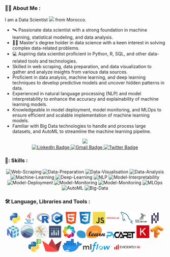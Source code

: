 


### :man_technologist: About Me :

I am a Data Scientist <img src="https://media.giphy.com/media/WUlplcMpOCEmTGBtBW/giphy.gif" width="30"> from Morocco.

- 🛰️ Passionate data scientist with a strong foundation in machine learning, statistical modeling, and data analysis.
- 🧑‍💼 Master's degree holder in data science with a keen interest in solving complex data-related problems.
- 💻 Aspiring data scientist proficient in Python, R, SQL, and other data-related tools and technologies.
-  Skilled in web scraping, data preparation, and data visualization to gather and analyze insights from various data sources.
-  Proficient in data analysis, machine learning, and deep learning techniques to develop predictive models and uncover hidden patterns in data.
-  Experienced in natural language processing (NLP) and model interpretability to enhance the accuracy and explainability of machine learning models.
-  Knowledgeable in model deployment, model monitoring, and MLOps to ensure efficient and scalable implementation of machine learning models.
-  Familiar with Big Data technologies to handle and process large datasets, and AutoML to streamline the machine learning pipeline.


<div id="header" align="center">
  <img src="https://media.giphy.com/media/M9gbBd9nbDrOTu1Mqx/giphy.gif" width="100"/>
</div>


<div id="badges" align="center">
  <a href="https://www.linkedin.com/in/mounirdouiri/">
    <img src="https://img.shields.io/badge/LinkedIn-blue?style=for-the-badge&logo=linkedin&logoColor=white" alt="LinkedIn Badge"/>
  </a>
  <a href="mailto: mounir.douiri01@gmail.com">
    <img src="https://img.shields.io/badge/gmail-red?style=for-the-badge&logo=Gmail&logoColor=white" alt="Gmail Badge"/>
  </a>
  <a href="your-twitter-URL">
    <img src="https://img.shields.io/badge/Twitter-blue?style=for-the-badge&logo=twitter&logoColor=white" alt="Twitter Badge"/>
  </a>
</div>

### 🧠: Skills :
<div align="center">
  <img src="https://img.shields.io/badge/-Web Scraping-red?style=for-the-badge" alt="Web-Scraping"/>
  <img src="https://img.shields.io/badge/-Data Preparation-brightgreen?style=for-the-badge" alt="Data-Preparation"/>
  <img src="https://img.shields.io/badge/-Data Visualisation-green?style=for-the-badge" alt="Data-Visualisation"/>
  <img src="https://img.shields.io/badge/-Data Analysis-yellowgreen?style=for-the-badge" alt="Data-Analysis"/>
  <img src="https://img.shields.io/badge/-Machine Learning-yellow?style=for-the-badge" alt="Machine-Learning"/>
  <img src="https://img.shields.io/badge/-Deep Learning-orange?style=for-the-badge" alt="Deep-Learning"/>
  <img src="https://img.shields.io/badge/-NLP-red?style=for-the-badge" alt="NLP"/>
  <img src="https://img.shields.io/badge/-Model Interpretability-blue?style=for-the-badge" alt="Model-Interpretability"/>
  <img src="https://img.shields.io/badge/-Model Deployment-lightgrey?style=for-the-badge" alt="Model-Deployment"/>
  <img src="https://img.shields.io/badge/-Model Monitoring-success?style=for-the-badge" alt="Model-Monitoring"/>
  <img src="https://img.shields.io/badge/-Model Monitoring-9cf?style=for-the-badge" alt="Model-Monitoring"/>
  <img src="https://img.shields.io/badge/-MLOps-success?style=for-the-badge" alt="MLOps"/>
  <img src="https://img.shields.io/badge/-AutoML-blueviolet?style=for-the-badge" alt="AutoML"/>
  <img src="https://img.shields.io/badge/-Big Data-red?style=for-the-badge" alt="Big-Data"/>
</div>



### :hammer_and_wrench: Language, Libraries and Tools :

<div align="center">
  <img src="https://github.com/devicons/devicon/blob/master/icons/python/python-original.svg" title="Python" alt="Python" width="40" height="40"/>
  <img src="https://github.com/devicons/devicon/blob/master/icons/java/java-original.svg" title="Java" alt="Java" width="40" height="40"/>
  <img src="https://github.com/devicons/devicon/blob/master/icons/r/r-original.svg" title="R" alt="R" width="40" height="40"/>
  <img src="https://github.com/devicons/devicon/blob/master/icons/c/c-original.svg" title="C" alt="C" width="40" height="40"/>
  <img src="https://github.com/devicons/devicon/blob/master/icons/html5/html5-original.svg" title="HTML" alt="HTML" width="40" height="40"/>
  <img src="https://github.com/devicons/devicon/blob/master/icons/css3/css3-original.svg" title="CSS" alt="CSS" width="40" height="40"/>
  <img src="https://github.com/devicons/devicon/blob/master/icons/javascript/javascript-original.svg" title="Js" alt="Js" width="40" height="40"/>
  <img src="https://github.com/devicons/devicon/blob/master/icons/oracle/oracle-original.svg" title="Oracle" alt="Oracle" width="40" height="40"/>
  <img src="https://github.com/devicons/devicon/blob/master/icons/mysql/mysql-original.svg" title="MySQL" alt="MySQL" width="40" height="40"/>
  <img src="https://github.com/devicons/devicon/blob/master/icons/microsoftsqlserver/microsoftsqlserver-plain-wordmark.svg" title="MSQL" alt="MSQL" width="40" height="40"/>
  <img src="https://github.com/devicons/devicon/blob/master/icons/pandas/pandas-original.svg" title="pandas" alt="" width="40" height="40"/>
  <img src="https://github.com/devicons/devicon/blob/master/icons/numpy/numpy-original.svg" title="numpy" alt="" width="40" height="40"/>
  <img src="https://github.com/mounirdouiri01/mounirdouiri01/blob/main/icons/seaborn.png" title="seaborn" alt="" width="40" height="40"/>
  <img src="https://github.com/mounirdouiri01/mounirdouiri01/blob/main/icons/matplotlib.png" title="matplotlib" alt="" width="40" height="40"/>
  <img src="https://github.com/mounirdouiri01/mounirdouiri01/blob/main/icons/plotly.webp" title="plotly" alt="" width="40" height="40"/>
  <img src="https://github.com/mounirdouiri01/mounirdouiri01/blob/main/icons/bokeh.png" title="bokeh" alt="" width="40" height="40"/>
  <img src="https://github.com/mounirdouiri01/mounirdouiri01/blob/main/icons/sklearn.png" title="sklearn" alt="" width="90" height="40"/>
  <img src="https://github.com/mounirdouiri01/mounirdouiri01/blob/main/icons/logo.png" title="PyCaret" alt="" width="90" height="20"/>
  <img src="https://github.com/mounirdouiri01/mounirdouiri01/blob/main/icons/keras.webp" title="Keras" alt="" width="40" height="40"/>
  <img src="https://github.com/mounirdouiri01/mounirdouiri01/blob/main/icons/tenserflow.png" title="TenserFlow" alt="" width="40" height="40"/>
  <img src="https://github.com/mounirdouiri01/mounirdouiri01/blob/main/icons/pyqt.png" title="PyQt" alt="" width="40" height="40"/>
  <img src="https://github.com/mounirdouiri01/mounirdouiri01/blob/main/icons/Streamlit.png" title="Streamlit" alt="" width="60" height="40"/>
  <img src="https://github.com/mounirdouiri01/mounirdouiri01/blob/main/icons/Docker.webp" title="Docker" alt="" width="60" height="40"/>
  <img src="https://github.com/mounirdouiri01/mounirdouiri01/blob/main/icons/mlflow.png" title="mlflow" alt="" width="90" height="30"/>
  <img src="https://github.com/mounirdouiri01/mounirdouiri01/blob/main/icons/Evidently%20AI.png" title="Evidently AI" alt="" width="90" height="30"/>

</div>

<!--
**JhingleDiff/JhingleDiff** is a ✨ _special_ ✨ repository because its `README.md` (this file) appears on your GitHub profile.

Here are some ideas to get you started:

- 🔭 I’m currently working on ...
- 🌱 I’m currently learning ...
- 👯 I’m looking to collaborate on ...
- 🤔 I’m looking for help with ...
- 💬 Ask me about ...
- 📫 How to reach me: ...
- 😄 Pronouns: ...
- ⚡ Fun fact: ...
-->

